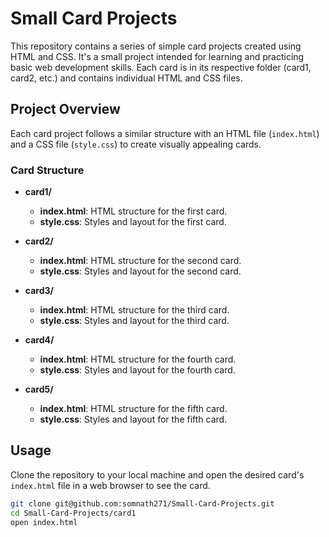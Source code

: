 # Small Card Projects

This repository contains a series of simple card projects created using HTML and CSS. It's a small project intended for learning and practicing basic web development skills. Each card is in its respective folder (card1, card2, etc.) and contains individual HTML and CSS files.

## Project Overview

Each card project follows a similar structure with an HTML file (`index.html`) and a CSS file (`style.css`) to create visually appealing cards.

### Card Structure

- **card1/**
  - **index.html**: HTML structure for the first card.
  - **style.css**: Styles and layout for the first card.

- **card2/**
  - **index.html**: HTML structure for the second card.
  - **style.css**: Styles and layout for the second card.

- **card3/**
  - **index.html**: HTML structure for the third card.
  - **style.css**: Styles and layout for the third card.

- **card4/**
  - **index.html**: HTML structure for the fourth card.
  - **style.css**: Styles and layout for the fourth card.

- **card5/**
  - **index.html**: HTML structure for the fifth card.
  - **style.css**: Styles and layout for the fifth card.

## Usage

Clone the repository to your local machine and open the desired card's `index.html` file in a web browser to see the card.

```bash
git clone git@github.com:somnath271/Small-Card-Projects.git
cd Small-Card-Projects/card1
open index.html
